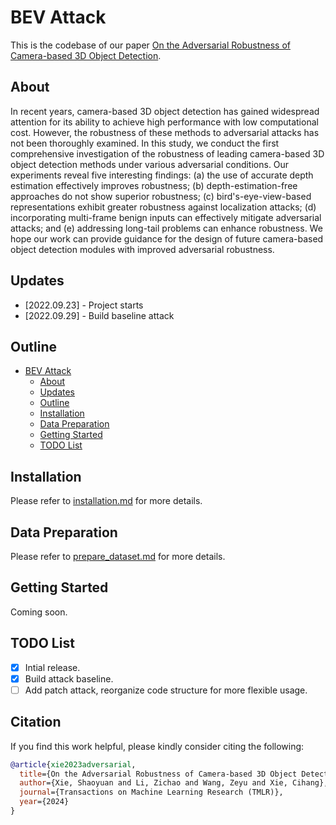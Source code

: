 # BEV Attack

This is the codebase of our paper [On the Adversarial Robustness of Camera-based 3D Object Detection](https://arxiv.org/abs/2301.10766).

## About

In recent years, camera-based 3D object detection has gained widespread attention for its ability to achieve high performance with low computational cost. However, the robustness of these methods to adversarial attacks has not been thoroughly examined. In this study, we conduct the first comprehensive investigation of the robustness of leading camera-based 3D object detection methods under various adversarial conditions. Our experiments reveal five interesting findings: (a) the use of accurate depth estimation effectively improves robustness; (b) depth-estimation-free approaches do not show superior robustness; (c) bird's-eye-view-based representations exhibit greater robustness against localization attacks; (d) incorporating multi-frame benign inputs can effectively mitigate adversarial attacks; and (e) addressing long-tail problems can enhance robustness. We hope our work can provide guidance for the design of future camera-based object detection modules with improved adversarial robustness.

## Updates

- [2022.09.23] - Project starts
- [2022.09.29] - Build baseline attack

## Outline
- [BEV Attack](#bev-attack)
  - [About](#about)
  - [Updates](#updates)
  - [Outline](#outline)
  - [Installation](#installation)
  - [Data Preparation](#data-preparation)
  - [Getting Started](#getting-started)
  - [TODO List](#todo-list)

## Installation

Please refer to [installation.md](docs/installation.md) for more details.

## Data Preparation

Please refer to [prepare_dataset.md](docs/prepare_dataset.md) for more details.

## Getting Started

Coming soon.

## TODO List
- [x] Intial release.
- [x] Build attack baseline.
- [ ] Add patch attack, reorganize code structure for more flexible usage.

## Citation
If you find this work helpful, please kindly consider citing the following:
```bib
@article{xie2023adversarial,
  title={On the Adversarial Robustness of Camera-based 3D Object Detection},
  author={Xie, Shaoyuan and Li, Zichao and Wang, Zeyu and Xie, Cihang},
  journal={Transactions on Machine Learning Research (TMLR)},
  year={2024}
}
```
